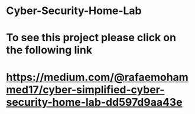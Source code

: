 # Cyber-Security-Home-Lab
# To see this project please click on the following link
# https://medium.com/@rafaemohammed17/cyber-simplified-cyber-security-home-lab-dd597d9aa43e
